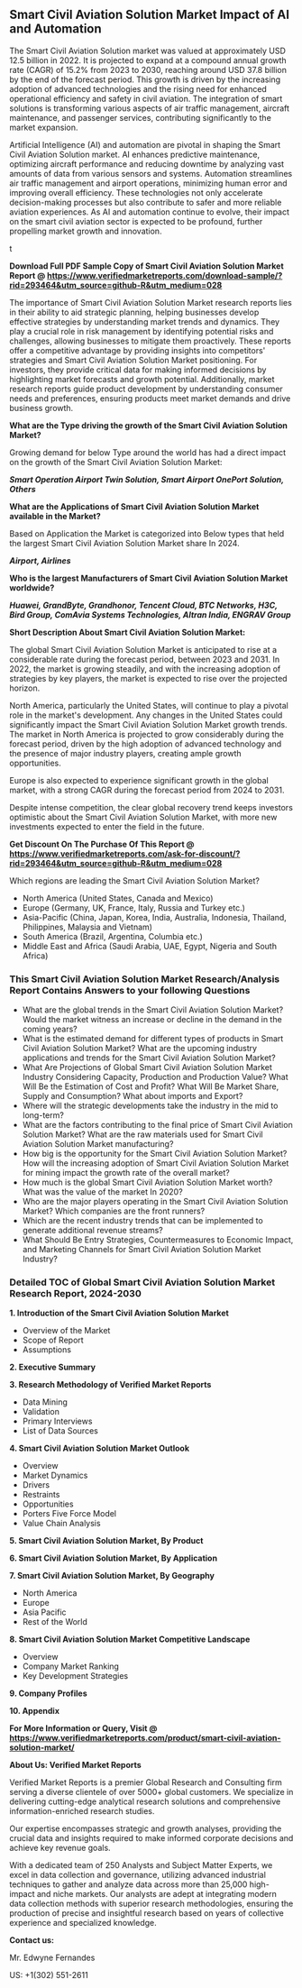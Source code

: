 <h2>Smart Civil Aviation Solution Market Impact of AI and Automation</h2><p>The Smart Civil Aviation Solution market was valued at approximately USD 12.5 billion in 2022. It is projected to expand at a compound annual growth rate (CAGR) of 15.2% from 2023 to 2030, reaching around USD 37.8 billion by the end of the forecast period. This growth is driven by the increasing adoption of advanced technologies and the rising need for enhanced operational efficiency and safety in civil aviation. The integration of smart solutions is transforming various aspects of air traffic management, aircraft maintenance, and passenger services, contributing significantly to the market expansion.</p><p>Artificial Intelligence (AI) and automation are pivotal in shaping the Smart Civil Aviation Solution market. AI enhances predictive maintenance, optimizing aircraft performance and reducing downtime by analyzing vast amounts of data from various sensors and systems. Automation streamlines air traffic management and airport operations, minimizing human error and improving overall efficiency. These technologies not only accelerate decision-making processes but also contribute to safer and more reliable aviation experiences. As AI and automation continue to evolve, their impact on the smart civil aviation sector is expected to be profound, further propelling market growth and innovation.</p>t</p><p id="" class=""><strong>Download Full PDF Sample Copy of Smart Civil Aviation Solution Market Report @ <a href="https://www.verifiedmarketreports.com/download-sample/?rid=293464&utm_source=github-R&utm_medium=028" target="_blank">https://www.verifiedmarketreports.com/download-sample/?rid=293464&utm_source=github-R&utm_medium=028</a></strong></p><p>The importance of&nbsp;Smart Civil Aviation Solution Market research reports lies in their ability to aid strategic planning, helping businesses develop effective strategies by understanding market trends and dynamics. They play a crucial role in risk management by identifying potential risks and challenges, allowing businesses to mitigate them proactively. These reports offer a competitive advantage by providing insights into competitors' strategies and Smart Civil Aviation Solution Market positioning. For investors, they provide critical data for making informed decisions by highlighting market forecasts and growth potential. Additionally, market research reports guide product development by understanding consumer needs and preferences, ensuring products meet market demands and drive business growth.</p><p><strong>What are the&nbsp;Type driving the growth of the Smart Civil Aviation Solution Market?</strong></p><p id="" class="">Growing demand for below Type around the world has had a direct impact on the growth of the Smart Civil Aviation Solution Market:</p><em><strong>Smart Operation Airport Twin Solution, Smart Airport OnePort Solution, Others</strong></em></p><strong>What are the&nbsp;Applications&nbsp;of Smart Civil Aviation Solution Market available in the Market?</strong></p><p id="" class="">Based on Application the Market is categorized into Below types that held the largest Smart Civil Aviation Solution Market share In 2024.</p><em><strong>Airport, Airlines</strong></em></p><strong>Who is the largest Manufacturers of Smart Civil Aviation Solution Market worldwide?</strong></p><p><em><strong>Huawei, GrandByte, Grandhonor, Tencent Cloud, BTC Networks, H3C, Bird Group, ComAvia Systems Technologies, Altran India, ENGRAV Group</strong></em></p><p id="" class=""><strong>Short Description About Smart Civil Aviation Solution Market:</strong></p><p>The global Smart Civil Aviation Solution Market is anticipated to rise at a considerable rate during the forecast period, between 2023 and 2031. In 2022, the market is growing steadily, and with the increasing adoption of strategies by key players, the market is expected to rise over the projected horizon.</p><p>North America, particularly the United States, will continue to play a pivotal role in the market's development. Any changes in the United States could significantly impact the Smart Civil Aviation Solution Market growth trends. The market in North America is projected to grow considerably during the forecast period, driven by the high adoption of advanced technology and the presence of major industry players, creating ample growth opportunities.</p><p>Europe is also expected to experience significant growth in the global market, with a strong CAGR during the forecast period from 2024 to 2031.</p><p>Despite intense competition, the clear global recovery trend keeps investors optimistic about the Smart Civil Aviation Solution Market, with more new investments expected to enter the field in the future.</p><p id="" class=""><strong>Get Discount On The Purchase Of This Report @ <a href="https://www.verifiedmarketreports.com/ask-for-discount/?rid=293464&utm_source=github-R&utm_medium=028" target="_blank">https://www.verifiedmarketreports.com/ask-for-discount/?rid=293464&utm_source=github-R&utm_medium=028</a></strong></p>Which regions are leading the Smart Civil Aviation Solution Market?</p><ul><li>North America (United States, Canada and Mexico)</li><li>Europe (Germany, UK, France, Italy, Russia and Turkey etc.)</li><li>Asia-Pacific (China, Japan, Korea, India, Australia, Indonesia, Thailand, Philippines, Malaysia and Vietnam)</li><li>South America (Brazil, Argentina, Columbia etc.)</li><li>Middle East and Africa (Saudi Arabia, UAE, Egypt, Nigeria and South Africa)</li></ul><h3 id="" class="">This Smart Civil Aviation Solution Market Research/Analysis Report Contains Answers to your following Questions</h3><ul><li>What are the global trends in the Smart Civil Aviation Solution Market? Would the market witness an increase or decline in the demand in the coming years?</li><li>What is the estimated demand for different types of products in Smart Civil Aviation Solution Market? What are the upcoming industry applications and trends for the Smart Civil Aviation Solution Market?</li><li>What Are Projections of Global Smart Civil Aviation Solution Market Industry Considering Capacity, Production and Production Value? What Will Be the Estimation of Cost and Profit? What Will Be Market Share, Supply and Consumption? What about imports and Export?</li><li>Where will the strategic developments take the industry in the mid to long-term?</li><li>What are the factors contributing to the final price of Smart Civil Aviation Solution Market? What are the raw materials used for Smart Civil Aviation Solution Market manufacturing?</li><li>How big is the opportunity for the Smart Civil Aviation Solution Market? How will the increasing adoption of Smart Civil Aviation Solution Market for mining impact the growth rate of the overall market?</li><li>How much is the global Smart Civil Aviation Solution Market worth? What was the value of the market In 2020?</li><li>Who are the major players operating in the Smart Civil Aviation Solution Market? Which companies are the front runners?</li><li>Which are the recent industry trends that can be implemented to generate additional revenue streams?</li><li>What Should Be Entry Strategies, Countermeasures to Economic Impact, and Marketing Channels for Smart Civil Aviation Solution Market Industry?</li></ul><h3 id="" class="">Detailed TOC of Global Smart Civil Aviation Solution Market Research Report, 2024-2030</h3><p id="" class=""><strong>1. Introduction of the Smart Civil Aviation Solution Market</strong></p><ul><li>Overview of the Market</li><li>Scope of Report</li><li>Assumptions</li></ul><p id="" class=""><strong>2. Executive Summary</strong></p><p id="" class=""><strong>3. Research Methodology of Verified Market Reports</strong></p><ul><li>Data Mining</li><li>Validation</li><li>Primary Interviews</li><li>List of Data Sources</li></ul><p id="" class=""><strong>4. Smart Civil Aviation Solution Market Outlook</strong></p><ul><li>Overview</li><li>Market Dynamics</li><li>Drivers</li><li>Restraints</li><li>Opportunities</li><li>Porters Five Force Model</li><li>Value Chain Analysis</li></ul><p id="" class=""><strong>5. Smart Civil Aviation Solution Market, By Product</strong></p><p id="" class=""><strong>6. Smart Civil Aviation Solution Market, By Application</strong></p><p id="" class=""><strong>7. Smart Civil Aviation Solution Market, By Geography</strong></p><ul><li>North America</li><li>Europe</li><li>Asia Pacific</li><li>Rest of the World</li></ul><p id="" class=""><strong>8. Smart Civil Aviation Solution Market Competitive Landscape</strong></p><ul><li>Overview</li><li>Company Market Ranking</li><li>Key Development Strategies</li></ul><p id="" class=""><strong>9. Company Profiles</strong></p><p id="" class=""><strong>10. Appendix</strong></p><p id="" class=""><strong>For More Information or Query, Visit @ <a href="https://www.verifiedmarketreports.com/product/smart-civil-aviation-solution-market/" target="_blank">https://www.verifiedmarketreports.com/product/smart-civil-aviation-solution-market/</a></strong></p><p id="" class=""><strong>About Us: Verified Market Reports</strong></p><p id="" class="">Verified Market Reports is a premier Global Research and Consulting firm serving a diverse clientele of over 5000+ global customers. We specialize in delivering cutting-edge analytical research solutions and comprehensive information-enriched research studies.</p><p id="" class="">Our expertise encompasses strategic and growth analyses, providing the crucial data and insights required to make informed corporate decisions and achieve key revenue goals.</p><p id="" class="">With a dedicated team of 250 Analysts and Subject Matter Experts, we excel in data collection and governance, utilizing advanced industrial techniques to gather and analyze data across more than 25,000 high-impact and niche markets. Our analysts are adept at integrating modern data collection methods with superior research methodologies, ensuring the production of precise and insightful research based on years of collective experience and specialized knowledge.</p><p id="" class=""><strong>Contact us:</strong></p><p id="" class="">Mr. Edwyne Fernandes</p><p id="" class="">US: +1(302) 551-2611</p>